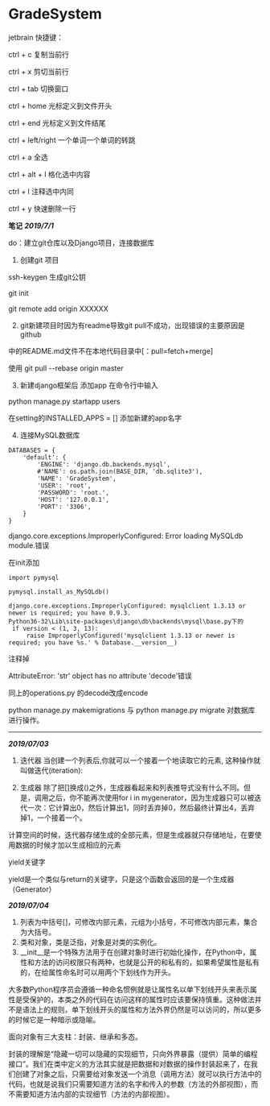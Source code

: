 # GradeSystem

jetbrain 快捷键：

ctrl + c 复制当前行

ctrl + x 剪切当前行

ctrl + tab 切换窗口

ctrl + home 光标定义到文件开头

ctrl + end 光标定义到文件结尾

ctrl + left/right 一个单词一个单词的转跳

ctrl + a 全选

ctrl + alt + l 格化选中内容

ctrl + l 注释选中内同

ctrl + y 快速删除一行

**笔记**
***2019/7/1***

do：建立git仓库以及Django项目，连接数据库

1. 创建git 项目

ssh-keygen 生成git公钥

git init

git remote add origin XXXXXX


2. git新建项目时因为有readme导致git pull不成功，出现错误的主要原因是github

中的README.md文件不在本地代码目录中[：pull=fetch+merge]

使用 git pull --rebase origin master 



3. 新建django框架后 添加app 在命令行中输入

python manage.py startapp users

在setting的INSTALLED_APPS = [] 添加新建的app名字



4. 连接MySQL数据库
```
DATABASES = {
    'default': {
        'ENGINE': 'django.db.backends.mysql',
        #'NAME': os.path.join(BASE_DIR, 'db.sqlite3'),
        'NAME': 'GradeSystem',
        'USER': 'root',
        'PASSWORD': 'root.',
        'HOST': '127.0.0.1',
        'PORT': '3306',
    }
}
```


django.core.exceptions.ImproperlyConfigured: Error loading MySQLdb module.错误

在init添加
```
import pymysql

pymysql.install_as_MySQLdb()
```
```
django.core.exceptions.ImproperlyConfigured: mysqlclient 1.3.13 or newer is required; you have 0.9.3.
Python36-32\Lib\site-packages\django\db\backends\mysql\base.py下的 
 if version < (1, 3, 13):
     raise ImproperlyConfigured('mysqlclient 1.3.13 or newer is required; you have %s.' % Database.__version__)
```
注释掉



AttributeError: 'str' object has no attribute 'decode'错误

同上的operations.py 的decode改成encode

python manage.py makemigrations  与 python manage.py migrate 对数据库进行操作。

******

***2019/07/03***
1. 迭代器
当创建一个列表后,你就可以一个接着一个地读取它的元素, 这种操作就叫做迭代(iteration):

2. 生成器
除了把[]换成()之外，生成器看起来和列表推导式没有什么不同。但是，调用之后，你不能再次使用for i in mygenerator，因为生成器只可以被迭代一次：它计算出0，然后计算出1，同时丢弃掉0，然后最终计算出4，丢弃掉1，一个接着一个。

计算空间的时候，迭代器存储生成的全部元素，但是生成器就只存储地址，在要使用数据的时候才加以生成相应的元素

yield关键字

yield是一个类似与return的关键字，只是这个函数会返回的是一个生成器（Generator）

***2019/07/04***

1.  列表为中括号[]，可修改内部元素，元组为小括号，不可修改内部元素，集合为大括号。  
2. 类和对象，类是泛指，对象是对类的实例化。  
3. __init__是一个特殊方法用于在创建对象时进行初始化操作，在Python中，属性和方法的访问权限只有两种，也就是公开的和私有的，如果希望属性是私有的，在给属性命名时可以用两个下划线作为开头。  

大多数Python程序员会遵循一种命名惯例就是让属性名以单下划线开头来表示属性是受保护的，本类之外的代码在访问这样的属性时应该要保持慎重。这种做法并不是语法上的规则，单下划线开头的属性和方法外界仍然是可以访问的，所以更多的时候它是一种暗示或隐喻。  

面向对象有三大支柱：封装、继承和多态。  

封装的理解是“隐藏一切可以隐藏的实现细节，只向外界暴露（提供）简单的编程接口”。我们在类中定义的方法其实就是把数据和对数据的操作封装起来了，在我们创建了对象之后，只需要给对象发送一个消息（调用方法）就可以执行方法中的代码，也就是说我们只需要知道方法的名字和传入的参数（方法的外部视图），而不需要知道方法内部的实现细节（方法的内部视图）。
